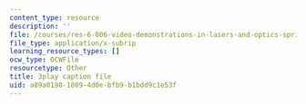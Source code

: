 ```yaml
---
content_type: resource
description: ''
file: /courses/res-6-006-video-demonstrations-in-lasers-and-optics-spring-2008/a89a019818094d0ebfb9b1bdd9c1e53f_cpIVTXNC2s8.srt
file_type: application/x-subrip
learning_resource_types: []
ocw_type: OCWFile
resourcetype: Other
title: 3play caption file
uid: a89a0198-1809-4d0e-bfb9-b1bdd9c1e53f
---
```

